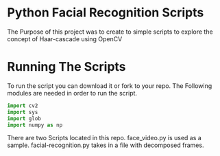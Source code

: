 # Python Facial Recognition Scripts
The Purpose of this project was to create to simple scripts to explore the concept of Haar-cascade using OpenCV

# Running The Scripts

To run the script you can download it or fork to your repo.
The Following modules are needed in order to run the script.

```python
import cv2
import sys
import glob
import numpy as np

```

There are two Scripts located in this repo. face_video.py is used as a sample. facial-recognition.py takes in a file with decomposed frames.

